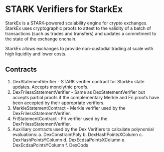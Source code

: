 # STARK Verifiers for StarkEx

StarkEx is a STARK-powered scalability engine for crypto exchanges. StarkEx uses cryptographic
proofs to attest to the validity of a batch of transactions (such as trades and transfers)
and updates a commitment to the state of the exchange onchain.

StarkEx allows exchanges to provide non-custodial trading at scale with high liquidity and lower
costs.

## Contracts

1. DexStatementVerifier - STARK verifier contract for StarkEx state updates. Accepts monolythic
   proofs.
2. DexFrilessStatementVerifier - Same as DexStatementVerifier but accepts partial proofs if the
   complementary Merkle and Fri proofs have been accepted by their appropriate verifiers.
3. MerkleStatementContract - Merkle verifier used by the DexFrilessStatementVerifier.
4. FriStatementContract - Fri verifier used by the DexFrilessStatementVerifier.
5. Auxilliary contracts used by the Dex Verifiers to calculate polynomial evaluations:
   a. DexConstraintPoly
   b. DexHashPointsXColumn
   c. DexHashPointsYColumn
   d. DexEcdsaPointsXColumn
   e. DexEcdsaPointsYColumn
   f. DexOods

